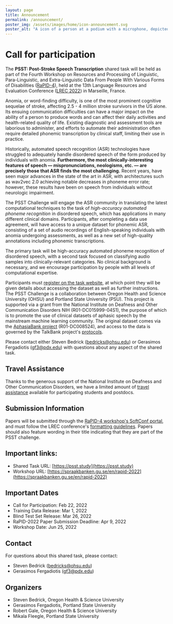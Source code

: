 ```yaml
---
layout: page
title: Announcement
permalink: /announcement/
poster_img: /assets/images/home/icon-announcement.svg
poster_alt: "A icon of a person at a podium with a microphone, depicted in sparse, thick, white lines. Behind the icon is a stylized spectrogram in a wide spectrum of blues and purples." 
---
```



# Call for participation

The **PSST: Post-Stroke Speech Transcription** shared task will be held as part of the Fourth Workshop on Resources and Processing of Linguistic, Para-Linguistic, and Extra-Linguistic Data From People With Various Forms of Disabilities ([RaPID-4](https://spraakbanken.gu.se/en/rapid-2022)), held at the 13th Language Resources and Evaluation Conference ([LREC 2022](https://lrec2022.lrec-conf.org/en/)) in Marseille, France. 

Anomia, or word-finding difficulty, is one of the most prominent cognitive sequelae of stroke, affecting 2.5 - 4 million stroke survivors in the US alone.
Its ensuing communication difficulties can have a major impact on the ability of a person to produce words and can affect their daily activities and health-related quality of life. 
Existing diagnostic and assessment tools are laborious to administer, and efforts to automate their administration often require detailed phonemic transcription by clinical staff, limiting their use in practice.

Historically, automated speech recognition (ASR) technologies have struggled to adequately handle disordered speech of the form produced by individuals with anomia. 
**Furthermore, the most clinically-interesting features of speech — mispronunciations, neologisms, etc. — are precisely those that ASR finds the most challenging.**
Recent years, have seen major advances in the state of the art in ASR, with architectures such as wav2vec 2.0 achieving notable decreases in phoneme error rate; however, these results have been on speech from individuals without neurologic impairment.

The PSST Challenge will engage the ASR community in translating the latest computational techniques to the task of *high-accuracy automated phoneme recognition* in disordered speech, which has applications in many different clinical domains.
Participants, after completing a data use agreement, will have access to a unique dataset for phonemic ASR, consisting of a set of audio recordings of English-speaking individuals with anomia undergoing assessments, as well as a new set of high-quality annotations including phonemic transcriptions.

The primary task will be high-accuracy automated phoneme recognition of disordered speech, with a second task focused on classifying audio samples into clinically-relevant categories. No clinical background is necessary, and we encourage participation by people with all levels of computational expertise.

Participants must [register on the task website](/join/), at which point they will be given details about accessing the dataset as well as further instructions.
The PSST Challenge is a collaboration between Oregon Health and Science University (OHSU) and Portland State University (PSU). This project is supported via a grant from the National Institute on Deafness and Other Communication Disorders NIH (R01-DC015999-04S1), the purpose of which is to promote the use of clinical datasets of aphasic speech by the mainstream machine learning community. The original dataset comes via the [AphasiaBank project](https://aphasia.talkbank.org) (R01-DC008524), and access to the data is governed by the TalkBank project's [protocols](https://talkbank.org/share/).

Please contact either Steven Bedrick (bedricks@ohsu.edu) or Gerasimos Fergadiotis (gf3@pdx.edu) with questions about any aspect of the shared task.

## Travel Assistance

Thanks to the generous support of the National Institute on Deafness and Other Communication Disorders, we have a limited amount of [travel assistance](/student-travel/) available for participating students and postdocs.

## Submission Information

Papers will be submitted through the [RaPID-4 workshop's SoftConf portal](https://www.softconf.com/lrec2022/RaPID-4/), and must follow the LREC conference's [formatting guidelines](https://lrec2022.lrec-conf.org/en/submission2022/authors-kit/). 
Papers should also feature wording in their title indicating that they are part of the PSST challenge.

## Important links:

* Shared Task URL: [https://psst.study](https://psst.study)
* Workshop URL: [https://spraakbanken.gu.se/en/rapid-2022](https://spraakbanken.gu.se/en/rapid-2022)

## Important Dates

- Call for Participation: Feb 22, 2022
- Training Data Release: Mar 1, 2022
- Blind Test Set Release: Mar 26, 2022
- RaPID-2022 Paper Submission Deadline: Apr 9, 2022
- Workshop Date: Jun 25, 2022

## Contact

For questions about this shared task, please contact:

- Steven Bedrick (bedricks@ohsu.edu)
- Gerasimos Fergadiotis (gf3@pdx.edu)

## Organizers

- Steven Bedrick, Oregon Health & Science University
- Gerasimos Fergadiotis, Portland State University
- Robert Gale, Oregon Health & Science University
- Mikala Fleegle, Portland State University
